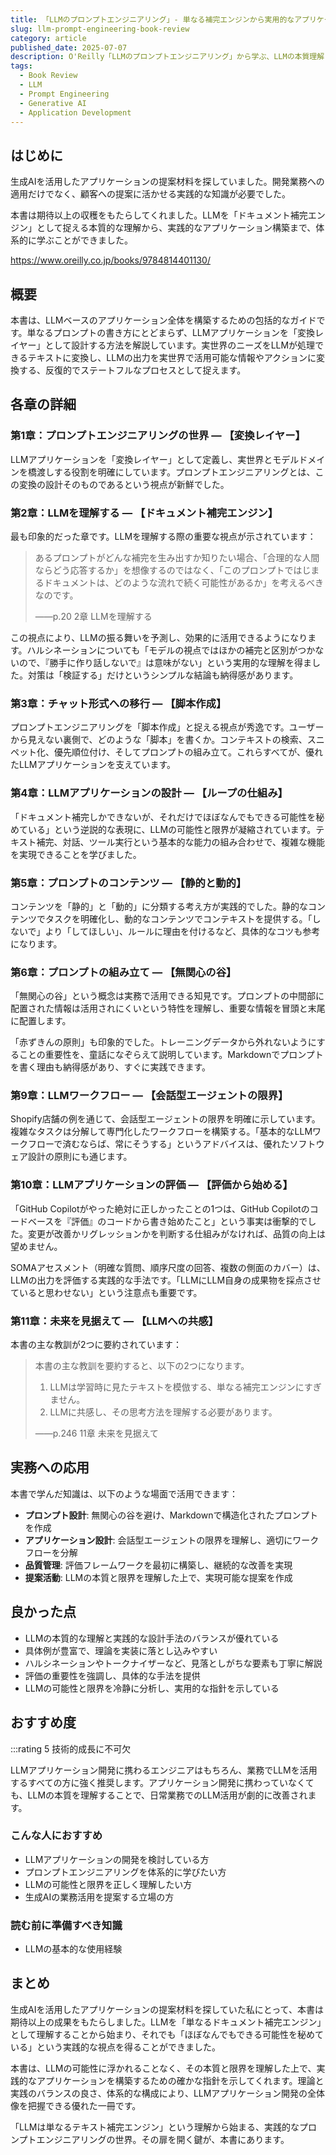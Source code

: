```yaml
---
title: 「LLMのプロンプトエンジニアリング」- 単なる補完エンジンから実用的なアプリケーションへ
slug: llm-prompt-engineering-book-review
category: article
published_date: 2025-07-07
description: O'Reilly「LLMのプロンプトエンジニアリング」から学ぶ、LLMの本質理解と実践的なアプリケーション構築手法。ドキュメント補完エンジンという視点から始まる、プロンプトエンジニアリングの体系的な知識。
tags:
  - Book Review
  - LLM
  - Prompt Engineering
  - Generative AI
  - Application Development
---
```


## はじめに

生成AIを活用したアプリケーションの提案材料を探していました。開発業務への適用だけでなく、顧客への提案に活かせる実践的な知識が必要でした。

本書は期待以上の収穫をもたらしてくれました。LLMを「ドキュメント補完エンジン」として捉える本質的な理解から、実践的なアプリケーション構築まで、体系的に学ぶことができました。

https://www.oreilly.co.jp/books/9784814401130/

## 概要

本書は、LLMベースのアプリケーション全体を構築するための包括的なガイドです。単なるプロンプトの書き方にとどまらず、LLMアプリケーションを「変換レイヤー」として設計する方法を解説しています。実世界のニーズをLLMが処理できるテキストに変換し、LLMの出力を実世界で活用可能な情報やアクションに変換する、反復的でステートフルなプロセスとして捉えます。

## 各章の詳細

### 第1章：プロンプトエンジニアリングの世界 ― 【変換レイヤー】

LLMアプリケーションを「変換レイヤー」として定義し、実世界とモデルドメインを橋渡しする役割を明確にしています。プロンプトエンジニアリングとは、この変換の設計そのものであるという視点が新鮮でした。

### 第2章：LLMを理解する ― 【ドキュメント補完エンジン】

最も印象的だった章です。LLMを理解する際の重要な視点が示されています：

> あるプロンプトがどんな補完を生み出すか知りたい場合、「合理的な人間ならどう応答するか」を想像するのではなく、「このプロンプトではじまるドキュメントは、どのような流れで続く可能性があるか」を考えるべきなのです。
> 
> ——p.20 2章 LLMを理解する

この視点により、LLMの振る舞いを予測し、効果的に活用できるようになります。ハルシネーションについても「モデルの視点ではほかの補完と区別がつかないので、『勝手に作り話しないで』は意味がない」という実用的な理解を得ました。対策は「検証する」だけというシンプルな結論も納得感があります。

### 第3章：チャット形式への移行 ― 【脚本作成】

プロンプトエンジニアリングを「脚本作成」と捉える視点が秀逸です。ユーザーから見えない裏側で、どのような「脚本」を書くか。コンテキストの検索、スニペット化、優先順位付け、そしてプロンプトの組み立て。これらすべてが、優れたLLMアプリケーションを支えています。

### 第4章：LLMアプリケーションの設計 ― 【ループの仕組み】

「ドキュメント補完しかできないが、それだけでほぼなんでもできる可能性を秘めている」という逆説的な表現に、LLMの可能性と限界が凝縮されています。テキスト補完、対話、ツール実行という基本的な能力の組み合わせで、複雑な機能を実現できることを学びました。

### 第5章：プロンプトのコンテンツ ― 【静的と動的】

コンテンツを「静的」と「動的」に分類する考え方が実践的でした。静的なコンテンツでタスクを明確化し、動的なコンテンツでコンテキストを提供する。「しないで」より「してほしい」、ルールに理由を付けるなど、具体的なコツも参考になります。

### 第6章：プロンプトの組み立て ― 【無関心の谷】

「無関心の谷」という概念は実務で活用できる知見です。プロンプトの中間部に配置された情報は活用されにくいという特性を理解し、重要な情報を冒頭と末尾に配置します。

「赤ずきんの原則」も印象的でした。トレーニングデータから外れないようにすることの重要性を、童話になぞらえて説明しています。Markdownでプロンプトを書く理由も納得感があり、すぐに実践できます。

### 第9章：LLMワークフロー ― 【会話型エージェントの限界】

Shopify店舗の例を通じて、会話型エージェントの限界を明確に示しています。複雑なタスクは分解して専門化したワークフローを構築する。「基本的なLLMワークフローで済むならば、常にそうする」というアドバイスは、優れたソフトウェア設計の原則にも通じます。

### 第10章：LLMアプリケーションの評価 ― 【評価から始める】

「GitHub Copilotがやった絶対に正しかったことの1つは、GitHub Copilotのコードベースを『評価』のコードから書き始めたこと」という事実は衝撃的でした。変更が改善かリグレッションかを判断する仕組みがなければ、品質の向上は望めません。

SOMAアセスメント（明確な質問、順序尺度の回答、複数の側面のカバー）は、LLMの出力を評価する実践的な手法です。「LLMにLLM自身の成果物を採点させていると思わせない」という注意点も重要です。

### 第11章：未来を見据えて ― 【LLMへの共感】

本書の主な教訓が2つに要約されています：

> 本書の主な教訓を要約すると、以下の2つになります。
> 
> 1. LLMは学習時に見たテキストを模倣する、単なる補完エンジンにすぎません。
> 2. LLMに共感し、その思考方法を理解する必要があります。
> 
> ——p.246 11章 未来を見据えて

## 実務への応用

本書で学んだ知識は、以下のような場面で活用できます：

- **プロンプト設計**: 無関心の谷を避け、Markdownで構造化されたプロンプトを作成
- **アプリケーション設計**: 会話型エージェントの限界を理解し、適切にワークフローを分解
- **品質管理**: 評価フレームワークを最初に構築し、継続的な改善を実現
- **提案活動**: LLMの本質と限界を理解した上で、実現可能な提案を作成

## 良かった点

- LLMの本質的な理解と実践的な設計手法のバランスが優れている
- 具体例が豊富で、理論を実装に落とし込みやすい
- ハルシネーションやトークナイザーなど、見落としがちな要素も丁寧に解説
- 評価の重要性を強調し、具体的な手法を提供
- LLMの可能性と限界を冷静に分析し、実用的な指針を示している

## おすすめ度

:::rating 5 技術的成長に不可欠

LLMアプリケーション開発に携わるエンジニアはもちろん、業務でLLMを活用するすべての方に強く推奨します。アプリケーション開発に携わっていなくても、LLMの本質を理解することで、日常業務でのLLM活用が劇的に改善されます。

### こんな人におすすめ
- LLMアプリケーションの開発を検討している方
- プロンプトエンジニアリングを体系的に学びたい方
- LLMの可能性と限界を正しく理解したい方
- 生成AIの業務活用を提案する立場の方

### 読む前に準備すべき知識
- LLMの基本的な使用経験

## まとめ

生成AIを活用したアプリケーションの提案材料を探していた私にとって、本書は期待以上の成果をもたらしました。LLMを「単なるドキュメント補完エンジン」として理解することから始まり、それでも「ほぼなんでもできる可能性を秘めている」という実践的な視点を得ることができました。

本書は、LLMの可能性に浮かれることなく、その本質と限界を理解した上で、実践的なアプリケーションを構築するための確かな指針を示してくれます。理論と実践のバランスの良さ、体系的な構成により、LLMアプリケーション開発の全体像を把握できる優れた一冊です。

「LLMは単なるテキスト補完エンジン」という理解から始まる、実践的なプロンプトエンジニアリングの世界。その扉を開く鍵が、本書にあります。

